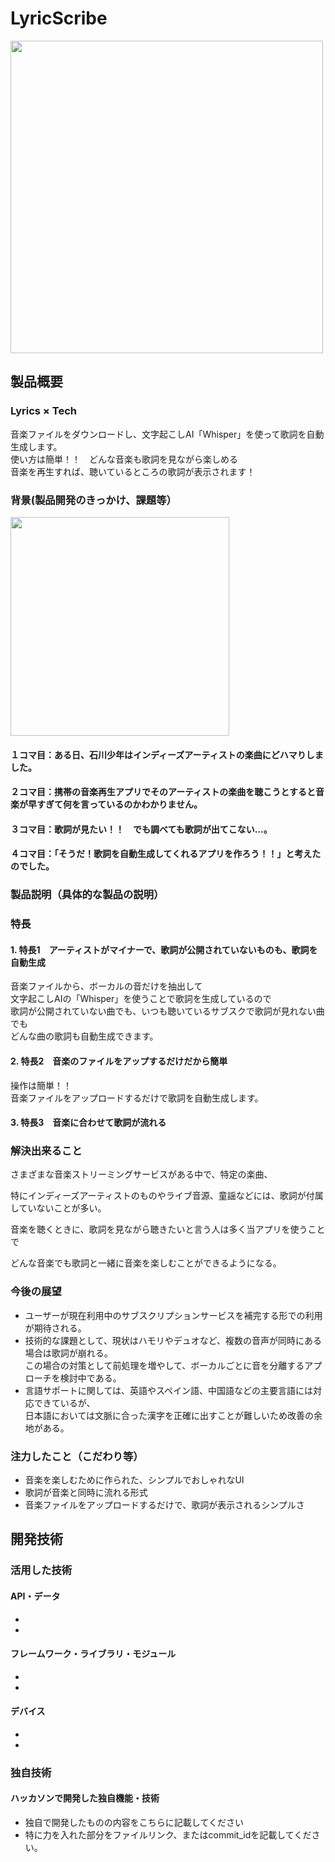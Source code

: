 # LyricScribe

<img src="https://github.com/jphacks/KB_2306/assets/147470382/ab45e696-5077-4fdd-b725-9b5401173502" width="500px">


## 製品概要
### Lyrics × Tech
音楽ファイルをダウンロードし、文字起こしAI「Whisper」を使って歌詞を自動生成します。  
使い方は簡単！！　どんな音楽も歌詞を見ながら楽しめる  
音楽を再生すれば、聴いているところの歌詞が表示されます！

### 背景(製品開発のきっかけ、課題等）

<img src="https://github.com/jphacks/KB_2306/assets/147470382/a0a3f2d8-28e3-4eed-912a-201fcccad5b1" width="350px">

#### １コマ目：ある日、石川少年はインディーズアーティストの楽曲にどハマりしました。
#### ２コマ目：携帯の音楽再生アプリでそのアーティストの楽曲を聴こうとすると音楽が早すぎて何を言っているのかわかりません。
#### ３コマ目：歌詞が見たい！！　でも調べても歌詞が出てこない...。
#### ４コマ目：「そうだ！歌詞を自動生成してくれるアプリを作ろう！！」と考えたのでした。

### 製品説明（具体的な製品の説明）
### 特長
#### 1. 特長1　アーティストがマイナーで、歌詞が公開されていないものも、歌詞を自動生成
音楽ファイルから、ボーカルの音だけを抽出して  
文字起こしAIの「Whisper」を使うことで歌詞を生成しているので  
歌詞が公開されていない曲でも、いつも聴いているサブスクで歌詞が見れない曲でも  
どんな曲の歌詞も自動生成できます。
#### 2. 特長2　音楽のファイルをアップするだけだから簡単
操作は簡単！！  
音楽ファイルをアップロードするだけで歌詞を自動生成します。  
#### 3. 特長3　音楽に合わせて歌詞が流れる

### 解決出来ること
さまざまな音楽ストリーミングサービスがある中で、特定の楽曲、

特にインディーズアーティストのものやライブ音源、童謡などには、歌詞が付属していないことが多い。

音楽を聴くときに、歌詞を見ながら聴きたいと言う人は多く当アプリを使うことで

どんな音楽でも歌詞と一緒に音楽を楽しむことができるようになる。

### 今後の展望
* ユーザーが現在利用中のサブスクリプションサービスを補完する形での利用が期待される。  
* 技術的な課題として、現状はハモリやデュオなど、複数の音声が同時にある場合は歌詞が崩れる。  
  この場合の対策として前処理を増やして、ボーカルごとに音を分離するアプローチを検討中である。   
* 言語サポートに関しては、英語やスペイン語、中国語などの主要言語には対応できているが、  
  日本語においては文脈に合った漢字を正確に出すことが難しいため改善の余地がある。　　
  
### 注力したこと（こだわり等）
* 音楽を楽しむために作られた、シンプルでおしゃれなUI
* 歌詞が音楽と同時に流れる形式
* 音楽ファイルをアップロードするだけで、歌詞が表示されるシンプルさ

## 開発技術
### 活用した技術
#### API・データ
* 
* 

#### フレームワーク・ライブラリ・モジュール
* 
* 

#### デバイス
* 
* 

### 独自技術
#### ハッカソンで開発した独自機能・技術
* 独自で開発したものの内容をこちらに記載してください
* 特に力を入れた部分をファイルリンク、またはcommit_idを記載してください。

